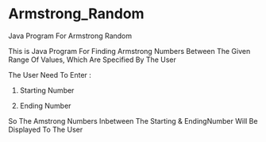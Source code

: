 # Armstrong_Random
Java Program For Armstrong Random

This is Java Program For Finding Armstrong Numbers Between The Given Range Of Values, Which Are Specified By The User

The User Need To Enter :

  1. Starting Number
  
  2. Ending Number
  
So The Amstrong Numbers Inbetween The Starting & EndingNumber Will Be Displayed To The User  
